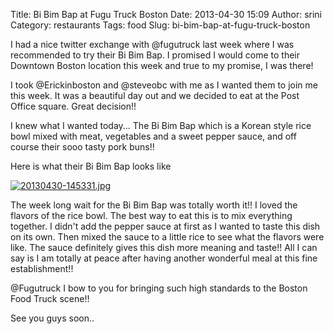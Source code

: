 Title: Bi Bim Bap at Fugu Truck Boston
Date: 2013-04-30 15:09
Author: srini
Category: restaurants
Tags: food
Slug: bi-bim-bap-at-fugu-truck-boston

I had a nice twitter exchange with @fugutruck last week where I was
recommended to try their Bi Bim Bap. I promised I would come to their
Downtown Boston location this week and true to my promise, I was there!

I took @Erickinboston and @steveobc with me as I wanted them to join me
this week. It was a beautiful day out and we decided to eat at the Post
Office square. Great decision!!

I knew what I wanted today... The Bi Bim Bap which is a Korean style
rice bowl mixed with meat, vegetables and a sweet pepper sauce, and off
course their sooo tasty pork buns!!

Here is what their Bi Bim Bap looks like

[![20130430-145331.jpg]({filename}/wp-content/uploads/2013/04/20130430-145331.jpg)]({filename}/wp-content/uploads/2013/04/20130430-145331.jpg)

The week long wait for the Bi Bim Bap was totally worth it!! I loved the
flavors of the rice bowl. The best way to eat this is to mix everything
together. I didn't add the pepper sauce at first as I wanted to taste
this dish on its own. Then mixed the sauce to a little rice to see what
the flavors were like. The sauce definitely gives this dish more meaning
and taste!! All I can say is I am totally at peace after having another
wonderful meal at this fine establishment!!

@Fugutruck I bow to you for bringing such high standards to the Boston
Food Truck scene!!

See you guys soon..
